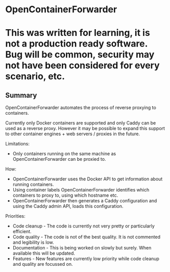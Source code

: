 # OpenContainerForwarder

# This was written for learning, it is not a production ready software. Bug will be common, security may not have been considered for every scenario, etc.

## Summary

OpenContainerForwarder automates the process of reverse proxying to containers.

Currently only Docker containers are supported and only Caddy can be used as a reverse proxy. However it may be possible to expand this support to other container engines + web servers / proxies in the future.

Limitations:

- Only containers running on the same machine as OpenContainerForwarder can be proxied to.

How:

- OpenContainerForwarder uses the Docker API to get information about running containers. 
- Using container labels OpenContainerForwarder identifies which containers to proxy to, using which hostname etc.
- OpenContainerForwarder then generates a Caddy configuration and using the Caddy admin API, loads this configuration.


Priorities:

- Code cleanup - The code is currently not very pretty or particularly efficient.
- Code quality - The code is not of the best quality. It is not commented and legibility is low.
- Documentation - This is being worked on slowly but surely. When available this will be updated.
- Features - New features are currently low priority while code cleanup and quality are focussed on.
